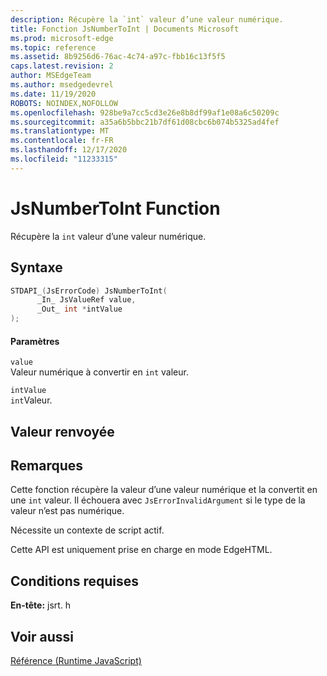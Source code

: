 ```yaml
---
description: Récupère la `int` valeur d’une valeur numérique.
title: Fonction JsNumberToInt | Documents Microsoft
ms.prod: microsoft-edge
ms.topic: reference
ms.assetid: 8b9256d6-76ac-4c74-a97c-fbb16c13f5f5
caps.latest.revision: 2
author: MSEdgeTeam
ms.author: msedgedevrel
ms.date: 11/19/2020
ROBOTS: NOINDEX,NOFOLLOW
ms.openlocfilehash: 928be9a7cc5cd3e26e8b8df99af1e08a6c50209c
ms.sourcegitcommit: a35a6b5bbc21b7df61d08cbc6b074b5325ad4fef
ms.translationtype: MT
ms.contentlocale: fr-FR
ms.lasthandoff: 12/17/2020
ms.locfileid: "11233315"
---
```

# JsNumberToInt Function

Récupère la `int` valeur d’une valeur numérique.  
  
## Syntaxe  
  
```cpp  
STDAPI_(JsErrorCode) JsNumberToInt(  
      _In_ JsValueRef value,  
      _Out_ int *intValue  
);  
```  
  
#### Paramètres  
 `value`  
 Valeur numérique à convertir en `int` valeur.  
  
 `intValue`  
 `int`Valeur.  
  
## Valeur renvoyée  
  
## Remarques  
 Cette fonction récupère la valeur d’une valeur numérique et la convertit en une `int` valeur. Il échouera avec `JsErrorInvalidArgument` si le type de la valeur n’est pas numérique.  
  
 Nécessite un contexte de script actif.  
  
 Cette API est uniquement prise en charge en mode EdgeHTML.  
  
## Conditions requises  
 **En-tête:** jsrt. h  
  
## Voir aussi  
 [Référence (Runtime JavaScript)](../chakra-hosting/reference-javascript-runtime.md)
